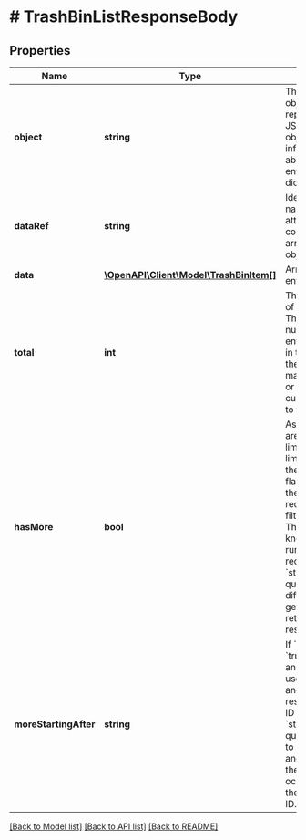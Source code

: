 # # TrashBinListResponseBody

## Properties

Name | Type | Description | Notes
------------ | ------------- | ------------- | -------------
**object** | **string** | The type of the object represented by JSON. This object stores information about the bin entries in a dictionary. | [optional] [default to 'list']
**dataRef** | **string** | Identifies the name of the attribute that contains the array of bin entry objects. | [optional] [default to 'data']
**data** | [**\OpenAPI\Client\Model\TrashBinItem[]**](TrashBinItem.md) | Array of bin entry objects. | [optional]
**total** | **int** | The total number of bin entries. This is the number of the entries returned in the array, not the number of all matching results or all resources currently moved to the bin. | [optional]
**hasMore** | **bool** | As query results are always limited (by the limit parameter), the &#x60;has_more&#x60; flag indicates if there are more records for given filter parameters. This lets you know if you can run another request with a &#x60;starting_after_id&#x60; query or a different limit to get more records returned in the results. | [optional]
**moreStartingAfter** | **string** | If &#x60;has_more&#x60; is &#x60;true&#x60;, it returns an ID that can be used to return another page of results. Use the ID in the &#x60;starting_after_id&#x60; query parameter to display another page of the results occuring after the field with that ID. | [optional]

[[Back to Model list]](../../README.md#models) [[Back to API list]](../../README.md#endpoints) [[Back to README]](../../README.md)
